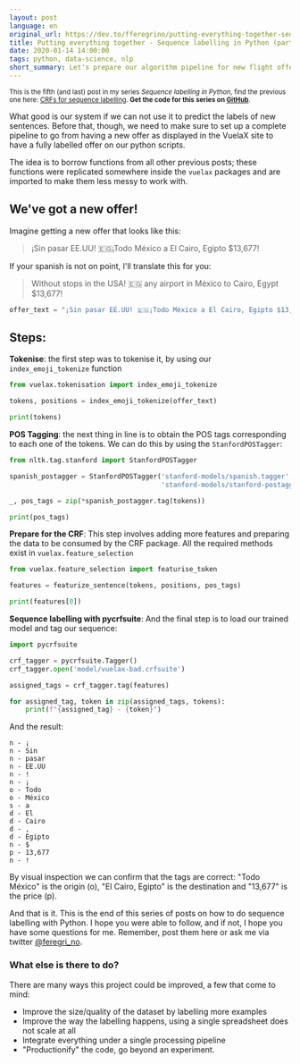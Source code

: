 ```yaml
---
layout: post
language: en
original_url: https://dev.to/fferegrino/putting-everything-together-sequence-labelling-in-python-part-5-19ng
title: Putting everything together - Sequence labelling in Python (part 5) 
date: 2020-01-14 14:00:00
tags: python, data-science, nlp
short_summary: Let's prepare our algorithm pipeline for new flight offers.
---  
```


<small>This is the fifth (and last) post in my series *Sequence labelling in Python*, find the previous one here: [CRFs for sequence labelling](https://dev.to/fferegrino/conditional-random-fields-in-python-sequence-labelling-part-4-5ei2). **Get the code for this series on [GitHub](https://github.com/fferegrino/vuelax-crf)**.</small>

What good is our system if we can not use it to predict the labels of new sentences. Before that, though, we need to make sure to set up a complete pipeline to go from having a new offer as displayed in the VuelaX site to have a fully labelled offer on our python scripts.

The idea is to borrow functions from all other previous posts; these functions were replicated somewhere inside the `vuelax` packages and are imported to make them less messy to work with.

## We've got a new offer!

Imagine getting a new offer that looks like this:  

 > ¡Sin pasar EE.UU! 🇪🇬¡Todo México a El Cairo, Egipto $13,677!

If your spanish is not on point, I'll translate this for you:

 > Without stops in the USA! 🇪🇬 any airport in México to Cairo, Egypt $13,677!

```python
offer_text = "¡Sin pasar EE.UU! 🇪🇬¡Todo México a El Cairo, Egipto $13,677!"
```

## Steps:

**Tokenise**: the first step was to tokenise it, by using our `index_emoji_tokenize` function

```python
from vuelax.tokenisation import index_emoji_tokenize

tokens, positions = index_emoji_tokenize(offer_text)

print(tokens)
```

**POS Tagging**: the next thing in line is to obtain the POS tags corresponding to each one of the tokens. We can do this by using the `StanfordPOSTagger`:

```python
from nltk.tag.stanford import StanfordPOSTagger

spanish_postagger = StanfordPOSTagger('stanford-models/spanish.tagger', 
                                      'stanford-models/stanford-postagger.jar')

_, pos_tags = zip(*spanish_postagger.tag(tokens))

print(pos_tags)
```

**Prepare for the CRF**: This step involves adding more features and preparing the data to be consumed by the CRF package. All the required methods exist in `vuelax.feature_selection`

```python
from vuelax.feature_selection import featurise_token

features = featurize_sentence(tokens, positions, pos_tags)

print(features[0])
```

**Sequence labelling with pycrfsuite**: And the final step is to load our trained model and tag our sequence:

```python
import pycrfsuite

crf_tagger = pycrfsuite.Tagger()
crf_tagger.open('model/vuelax-bad.crfsuite')

assigned_tags = crf_tagger.tag(features)

for assigned_tag, token in zip(assigned_tags, tokens):
    print(f"{assigned_tag} - {token}")
```  

And the result:

```text
n - ¡
n - Sin
n - pasar
n - EE.UU
n - !
n - ¡
o - Todo
o - México
s - a
d - El
d - Cairo
d - ,
d - Egipto
n - $
p - 13,677
n - !
```

By visual inspection we can confirm that the tags are correct: "Todo México" is the origin (o), "El Cairo, Egipto" is the destination and "13,677" is the price (p).

And that is it. This is the end of this series of posts on how to do sequence labelling with Python. I hope you were able to follow, and if not, I hope you have some questions for me. Remember, post them here or ask me via twitter [@feregri_no](https://twitter.com/feregri_no).

### What else is there to do?  

There are many ways this project could be improved, a few that come to mind:  
    
 - Improve the size/quality of the dataset by labelling more examples
 - Improve the way the labelling happens, using a single spreadsheet does not scale at all
 - Integrate everything under a single processing pipeline
 - "Productionify" the code, go beyond an experiment.
